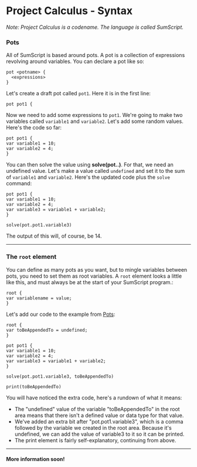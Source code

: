 # Project Calculus - Syntax
_Note: Project Calculus is a codename. The language is called SumScript._

### Pots
All of SumScript is based around pots. A pot is a collection of expressions revolving around variables. You can declare a pot like so:
```
pot <potname> {
  <expressions>
}
```

Let's create a draft pot called `pot1`. Here it is in the first line:
```
pot pot1 {
```

Now we need to add some expressions to `pot1`. We're going to make two variables called `variable1` and `variable2`. Let's add some random values. Here's the code so far:
```
pot pot1 {
var variable1 = 10;
var variable2 = 4;
}
```

You can then solve the value using **solve(pot.<potname>.<variable>)**. For that, we need an undefined value. Let's make a value called `undefined` and set it to the sum of `variable1` and `variable2`. Here's the updated code plus the `solve` command:
```
pot pot1 {
var variable1 = 10;
var variable2 = 4;
var variable3 = variable1 + variable2;
}

solve(pot.pot1.variable3)
```

The output of this will, of course, be 14.

---

### The `root` element
You can define as many pots as you want, but to mingle variables between pots, you need to set them as root variables. A `root` element looks a little like this, and must always be at the start of your SumScript program.:
```
root {
var variablename = value;
}
```

Let's add our code to the example from [Pots](#Pots):
```
root {
var toBeAppendedTo = undefined;
}

pot pot1 {
var variable1 = 10;
var variable2 = 4;
var variable3 = variable1 + variable2;
}

solve(pot.pot1.variable3, toBeAppendedTo)

print(toBeAppendedTo)
```

You will have noticed the extra code, here's a rundown of what it means:
* The "undefined" value of the variable "toBeAppendedTo" in the root area means that there isn't a defined value or data type for that value.
* We've added an extra bit after "pot.pot1.variable3", which is a comma followed by the variable we created in the root area. Because it's undefined, we can add the value of variable3 to it so it can be printed.
* The print element is fairly self-explanatory, continuing from above.

---

#### More information soon!
